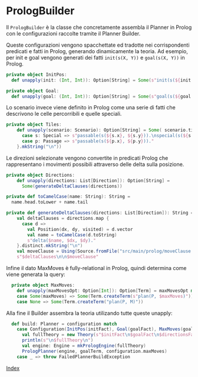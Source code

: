 # PrologBuilder
Il `PrologBuilder` è la classe che concretamente assembla il Planner in Prolog con le configurazioni raccolte tramite il Planner Builder.

Queste configurazioni vengono spacchettate ed tradotte nei corrispondenti predicati e fatti in Prolog, generando dinamicamente la teoria. 
Ad esempio, per init e goal vengono generati dei fatti `init(s(X, Y))` e `goal(s(X, Y))` in Prolog.

```Scala
private object InitPos:
  def unapply(init: (Int, Int)): Option[String] = Some(s"init(s(${init._1}, ${init._2})).")

private object Goal:
  def unapply(goal: (Int, Int)): Option[String] = Some(s"goal(s(${goal._1}, ${goal._2})).")
```

Lo scenario invece viene definito in Prolog come una serie di fatti che descrivono le celle percorribili e quelle speciali.
```Scala
private object Tiles:
    def unapply(scenario: Scenario): Option[String] = Some( scenario.tiles.collect {
      case s: Special => s"passable(s(${s.x}, ${s.y})).\nspecial(s(${s.x}, ${s.y}), s(${s.newPos.x}, ${s.newPos.y}))."
      case p: Passage => s"passable(s(${p.x}, ${p.y}))."
    }.mkString("\n"))
```

Le direzioni selezionate vengono convertite in predicati Prolog che rappresentano i movimenti possibili attraverso delle delta sulla posizione.
```Scala
private object Directions:
    def unapply(directions: List[Direction]): Option[String] =
      Some(generateDeltaClauses(directions))

private def toCamelCase(name: String): String =
  name.head.toLower + name.tail

private def generateDeltaClauses(directions: List[Direction]): String =
    val deltaClauses = directions.map {
      case d =>
        val Position(dx, dy, visited) = d.vector
        val name = toCamelCase(d.toString)
        s"delta($name, $dx, $dy)."
    }.distinct.mkString("\n")
    val moveClause = Using(Source.fromFile("src/main/prolog/moveClause.pl"))(_.mkString).get
    s"$deltaClauses\n\n$moveClause"
```

Infine il dato MaxMoves è fully-relational in Prolog, quindi determina come viene generata la query: 
```Scala
  private object MaxMoves:
    def unapply(maxMovesOpt: Option[Int]): Option[Term] = maxMovesOpt match
    case Some(maxMoves) => Some(Term.createTerm(s"plan(P, $maxMoves)"))
    case None => Some(Term.createTerm("plan(P, M)"))
```
Alla fine il Builder assembra la teoria utilizando tutte queste unapply: 
```Scala
  def build: Planner = configuration match
    case Configuration(InitPos(initFact), Goal(goalFact), MaxMoves(goalTerm), Tiles(tileFacts), Directions(directionsFact), Theory(theoryString), _) =>
      val fullTheory = new Theory(s"$initFact\n$goalFact\n$directionsFact\n$tileFacts\n$theoryString")
      println(s"\n$fullTheory\n")
      val engine: Engine = mkPrologEngine(fullTheory)
      PrologPlanner(engine, goalTerm, configuration.maxMoves)
    case _ => throw FailedPlannerBuildException
```

[Index](../index.md)